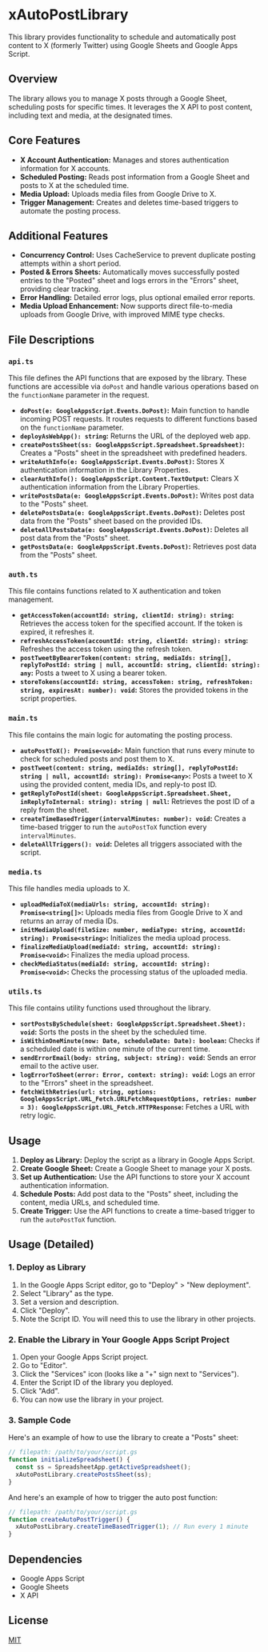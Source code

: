 # xAutoPostLibrary

This library provides functionality to schedule and automatically post content to X (formerly Twitter) using Google Sheets and Google Apps Script.

## Overview

The library allows you to manage X posts through a Google Sheet, scheduling posts for specific times. It leverages the X API to post content, including text and media, at the designated times.

## Core Features

- **X Account Authentication:** Manages and stores authentication information for X accounts.
- **Scheduled Posting:** Reads post information from a Google Sheet and posts to X at the scheduled time.
- **Media Upload:** Uploads media files from Google Drive to X.
- **Trigger Management:** Creates and deletes time-based triggers to automate the posting process.

## Additional Features

- **Concurrency Control:** Uses CacheService to prevent duplicate posting attempts within a short period.
- **Posted & Errors Sheets:** Automatically moves successfully posted entries to the "Posted" sheet and logs errors in the "Errors" sheet, providing clear tracking.
- **Error Handling:** Detailed error logs, plus optional emailed error reports.
- **Media Upload Enhancement:** Now supports direct file-to-media uploads from Google Drive, with improved MIME type checks.

## File Descriptions

### `api.ts`

This file defines the API functions that are exposed by the library. These functions are accessible via `doPost` and handle various operations based on the `functionName` parameter in the request.

- **`doPost(e: GoogleAppsScript.Events.DoPost)`:** Main function to handle incoming POST requests. It routes requests to different functions based on the `functionName` parameter.
- **`deployAsWebApp(): string`:** Returns the URL of the deployed web app.
- **`createPostsSheet(ss: GoogleAppsScript.Spreadsheet.Spreadsheet)`:** Creates a "Posts" sheet in the spreadsheet with predefined headers.
- **`writeAuthInfo(e: GoogleAppsScript.Events.DoPost)`:** Stores X authentication information in the Library Properties.
- **`clearAuthInfo(): GoogleAppsScript.Content.TextOutput`:** Clears X authentication information from the Library Properties.
- **`writePostsData(e: GoogleAppsScript.Events.DoPost)`:** Writes post data to the "Posts" sheet.
- **`deletePostsData(e: GoogleAppsScript.Events.DoPost)`:** Deletes post data from the "Posts" sheet based on the provided IDs.
- **`deleteAllPostsData(e: GoogleAppsScript.Events.DoPost)`:** Deletes all post data from the "Posts" sheet.
- **`getPostsData(e: GoogleAppsScript.Events.DoPost)`:** Retrieves post data from the "Posts" sheet.

### `auth.ts`

This file contains functions related to X authentication and token management.

- **`getAccessToken(accountId: string, clientId: string): string`:** Retrieves the access token for the specified account. If the token is expired, it refreshes it.
- **`refreshAccessToken(accountId: string, clientId: string): string`:** Refreshes the access token using the refresh token.
- **`postTweetByBearerToken(content: string, mediaIds: string[], replyToPostId: string | null, accountId: string, clientId: string): any`:** Posts a tweet to X using a bearer token.
- **`storeTokens(accountId: string, accessToken: string, refreshToken: string, expiresAt: number): void`:** Stores the provided tokens in the script properties.

### `main.ts`

This file contains the main logic for automating the posting process.

- **`autoPostToX(): Promise<void>`:** Main function that runs every minute to check for scheduled posts and post them to X.
- **`postTweet(content: string, mediaIds: string[], replyToPostId: string | null, accountId: string): Promise<any>`:** Posts a tweet to X using the provided content, media IDs, and reply-to post ID.
- **`getReplyToPostId(sheet: GoogleAppsScript.Spreadsheet.Sheet, inReplyToInternal: string): string | null`:** Retrieves the post ID of a reply from the sheet.
- **`createTimeBasedTrigger(intervalMinutes: number): void`:** Creates a time-based trigger to run the `autoPostToX` function every `intervalMinutes`.
- **`deleteAllTriggers(): void`:** Deletes all triggers associated with the script.

### `media.ts`

This file handles media uploads to X.

- **`uploadMediaToX(mediaUrls: string, accountId: string): Promise<string[]>`:** Uploads media files from Google Drive to X and returns an array of media IDs.
- **`initMediaUpload(fileSize: number, mediaType: string, accountId: string): Promise<string>`:** Initializes the media upload process.
- **`finalizeMediaUpload(mediaId: string, accountId: string): Promise<void>`:** Finalizes the media upload process.
- **`checkMediaStatus(mediaId: string, accountId: string): Promise<void>`:** Checks the processing status of the uploaded media.

### `utils.ts`

This file contains utility functions used throughout the library.

- **`sortPostsBySchedule(sheet: GoogleAppsScript.Spreadsheet.Sheet): void`:** Sorts the posts in the sheet by the scheduled time.
- **`isWithinOneMinute(now: Date, scheduleDate: Date): boolean`:** Checks if a scheduled date is within one minute of the current time.
- **`sendErrorEmail(body: string, subject: string): void`:** Sends an error email to the active user.
- **`logErrorToSheet(error: Error, context: string): void`:** Logs an error to the "Errors" sheet in the spreadsheet.
- **`fetchWithRetries(url: string, options: GoogleAppsScript.URL_Fetch.URLFetchRequestOptions, retries: number = 3): GoogleAppsScript.URL_Fetch.HTTPResponse`:** Fetches a URL with retry logic.

## Usage

1.  **Deploy as Library:** Deploy the script as a library in Google Apps Script.
2.  **Create Google Sheet:** Create a Google Sheet to manage your X posts.
3.  **Set up Authentication:** Use the API functions to store your X account authentication information.
4.  **Schedule Posts:** Add post data to the "Posts" sheet, including the content, media URLs, and scheduled time.
5.  **Create Trigger:** Use the API functions to create a time-based trigger to run the `autoPostToX` function.

## Usage (Detailed)

### 1. Deploy as Library

1.  In the Google Apps Script editor, go to "Deploy" > "New deployment".
2.  Select "Library" as the type.
3.  Set a version and description.
4.  Click "Deploy".
5.  Note the Script ID. You will need this to use the library in other projects.

### 2. Enable the Library in Your Google Apps Script Project

1.  Open your Google Apps Script project.
2.  Go to "Editor".
3.  Click the "Services" icon (looks like a "+" sign next to "Services").
4.  Enter the Script ID of the library you deployed.
5.  Click "Add".
6.  You can now use the library in your project.

### 3. Sample Code

Here's an example of how to use the library to create a "Posts" sheet:

```javascript
// filepath: /path/to/your/script.gs
function initializeSpreadsheet() {
  const ss = SpreadsheetApp.getActiveSpreadsheet();
  xAutoPostLibrary.createPostsSheet(ss);
}
```

And here's an example of how to trigger the auto post function:

```javascript
// filepath: /path/to/your/script.gs
function createAutoPostTrigger() {
  xAutoPostLibrary.createTimeBasedTrigger(1); // Run every 1 minute
}
```

## Dependencies

- Google Apps Script
- Google Sheets
- X API

## License

[MIT](LICENSE)
